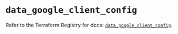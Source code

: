 # `data_google_client_config`

Refer to the Terraform Registry for docs: [`data_google_client_config`](https://registry.terraform.io/providers/hashicorp/google/5.43.0/docs/data-sources/client_config).
